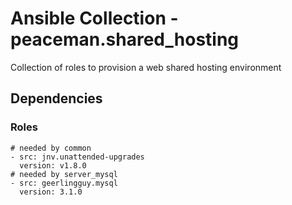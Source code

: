 # Ansible Collection - peaceman.shared_hosting

Collection of roles to provision a web shared hosting environment

## Dependencies
### Roles

```
# needed by common
- src: jnv.unattended-upgrades
  version: v1.8.0
# needed by server_mysql
- src: geerlingguy.mysql
  version: 3.1.0
```
